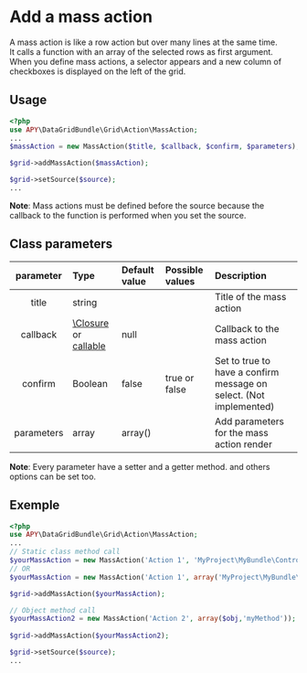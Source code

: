 Add a mass action
=================

A mass action is like a row action but over many lines at the same time.  
It calls a function with an array of the selected rows as first argument.  
When you define mass actions, a selector appears and a new column of checkboxes is displayed on the left of the grid.

## Usage
```php
<?php
use APY\DataGridBundle\Grid\Action\MassAction;
...
$massAction = new MassAction($title, $callback, $confirm, $parameters);

$grid->addMassAction($massAction);

$grid->setSource($source);
...
```

**Note**: Mass actions must be defined before the source because the callback to the function is performed when you set the source.

## Class parameters

|parameter|Type|Default value|Possible values|Description|
|:--:|:--|:--|:--|:--|
|title|string|||Title of the mass action|
|callback|[\Closure](http://php.net/manual/en/functions.anonymous.php) or [callable](http://php.net/manual/en/language.types.callable.php)|null||Callback to the mass action|
|confirm|Boolean|false|true or false|Set to true to have a confirm message on select. (Not implemented)|
|parameters|array|array()||Add parameters for the mass action render|

**Note**: Every parameter have a setter and a getter method. and others options can be set too.

## Exemple
```php
<?php
use APY\DataGridBundle\Grid\Action\MassAction;
...
// Static class method call
$yourMassAction = new MassAction('Action 1', 'MyProject\MyBundle\Controller\DefaultController::myStaticMethod');
// OR
$yourMassAction = new MassAction('Action 1', array('MyProject\MyBundle\Controller\DefaultController','myStaticMethod'));

$grid->addMassAction($yourMassAction);

// Object method call
$yourMassAction2 = new MassAction('Action 2', array($obj,'myMethod'));
        
$grid->addMassAction($yourMassAction2);

$grid->setSource($source);
...
```
